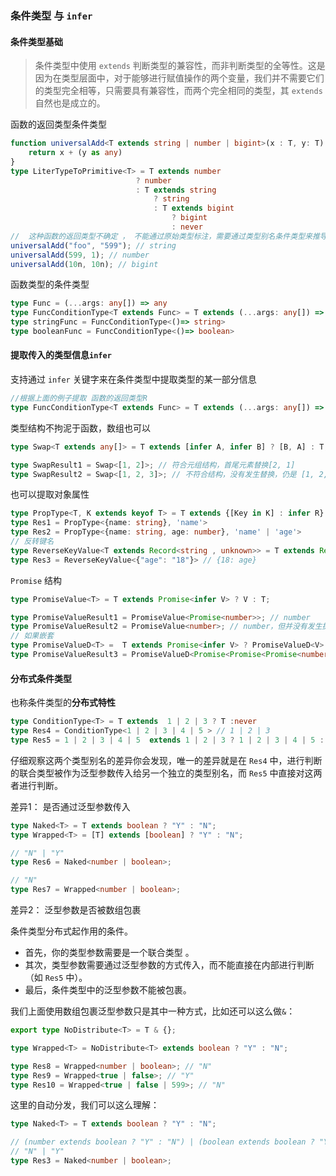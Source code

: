 ### 条件类型 与 `infer`
#### 条件类型基础
> 条件类型中使用 `extends` 判断类型的兼容性，而非判断类型的全等性。这是因为在类型层面中，对于能够进行赋值操作的两个变量，我们并不需要它们的类型完全相等，只需要具有兼容性，而两个完全相同的类型，其 `extends` 自然也是成立的。

函数的返回类型条件类型
```ts
function universalAdd<T extends string | number | bigint>(x : T, y: T): LiterTypeToPrimitive<T> {
    return x + (y as any)
}
type LiterTypeToPrimitive<T> = T extends number 
                            ? number 
                            : T extends string 
                                ? string 
                                : T extends bigint 
                                    ? bigint 
                                    : never
//  这种函数的返回类型不确定 ， 不能通过原始类型标注，需要通过类型别名条件类型来推导
universalAdd("foo", "599"); // string
universalAdd(599, 1); // number
universalAdd(10n, 10n); // bigint
```
函数类型的条件类型
```ts
type Func = (...args: any[]) => any
type FuncConditionType<T extends Func> = T extends (...args: any[]) => string ? "return string func" : "not return string func"
type stringFunc = FuncConditionType<()=> string>
type booleanFunc = FuncConditionType<()=> boolean>
```

#### 提取传入的类型信息`infer`
支持通过 `infer` 关键字来在条件类型中提取类型的某一部分信息
```ts
//根据上面的例子提取 函数的返回类型R
type FuncConditionType<T extends Func> = T extends (...args: any[]) => infer R ? R : never
```
类型结构不拘泥于函数，数组也可以
```ts
type Swap<T extends any[]> = T extends [infer A, infer B] ? [B, A] : T;

type SwapResult1 = Swap<[1, 2]>; // 符合元组结构，首尾元素替换[2, 1]
type SwapResult2 = Swap<[1, 2, 3]>; // 不符合结构，没有发生替换，仍是 [1, 2, 3]
```
也可以提取对象属性
```ts
type PropType<T, K extends keyof T> = T extends {[Key in K] : infer R} ? R : never
type Res1 = PropType<{name: string}, 'name'>
type Res2 = PropType<{name: string, age: number}, 'name' | 'age'>
// 反转键名
type ReverseKeyValue<T extends Record<string , unknown>> = T extends Record<infer K, infer V> ? Record<V & string, K>: never; 
type Res3 = ReverseKeyValue<{"age": "18"}> // {18: age}
```
`Promise` 结构
```ts
type PromiseValue<T> = T extends Promise<infer V> ? V : T;

type PromiseValueResult1 = PromiseValue<Promise<number>>; // number
type PromiseValueResult2 = PromiseValue<number>; // number，但并没有发生提取
// 如果嵌套
type PromiseValueD<T> =  T extends Promise<infer V> ? PromiseValueD<V> : T
type PromiseValueResult3 = PromiseValueD<Promise<Promise<Promise<number>>>>; // number
```

#### 分布式条件类型
也称条件类型的**分布式特性**
```ts
type ConditionType<T> = T extends  1 | 2 | 3 ? T :never
type Res4 = ConditionType<1 | 2 | 3 | 4 | 5 > // 1 | 2 | 3
type Res5 = 1 | 2 | 3 | 4 | 5  extends 1 | 2 | 3 ? 1 | 2 | 3 | 4 | 5 : never // never

```
仔细观察这两个类型别名的差异你会发现，唯一的差异就是在 `Res4` 中，进行判断的联合类型被作为泛型参数传入给另一个独立的类型别名，而 `Res5` 中直接对这两者进行判断。

差异1： 是否通过泛型参数传入
```ts
type Naked<T> = T extends boolean ? "Y" : "N";
type Wrapped<T> = [T] extends [boolean] ? "Y" : "N";

// "N" | "Y"
type Res6 = Naked<number | boolean>;

// "N"
type Res7 = Wrapped<number | boolean>;
```
差异2： 泛型参数是否被数组包裹

条件类型分布式起作用的条件。
- 首先，你的类型参数需要是一个联合类型 。
- 其次，类型参数需要通过泛型参数的方式传入，而不能直接在内部进行判断（如 `Res5` 中）。
- 最后，条件类型中的泛型参数不能被包裹。

我们上面使用数组包裹泛型参数只是其中一种方式，比如还可以这么做`&`：
```ts
export type NoDistribute<T> = T & {};

type Wrapped<T> = NoDistribute<T> extends boolean ? "Y" : "N";

type Res8 = Wrapped<number | boolean>; // "N"
type Res9 = Wrapped<true | false>; // "Y"
type Res10 = Wrapped<true | false | 599>; // "N"
```
这里的自动分发，我们可以这么理解：

```ts
type Naked<T> = T extends boolean ? "Y" : "N";

// (number extends boolean ? "Y" : "N") | (boolean extends boolean ? "Y" : "N")
// "N" | "Y"
type Res3 = Naked<number | boolean>;
```
